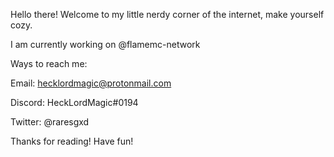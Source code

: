 Hello there! Welcome to my little nerdy corner of the internet, make yourself cozy.

I am currently working on @flamemc-network

Ways to reach me:

Email: hecklordmagic@protonmail.com

Discord: HeckLordMagic#0194

Twitter: @raresgxd

Thanks for reading! Have fun!

